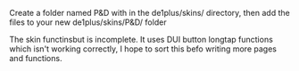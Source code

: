 Create a folder named P&D with in the de1plus/skins/ directory, then add the files to your new de1plus/skins/P&D/ folder

The skin functinsbut is incomplete. 
It uses DUI button longtap functions which isn't working correctly, I hope to sort this befo writing more pages and functions. 
